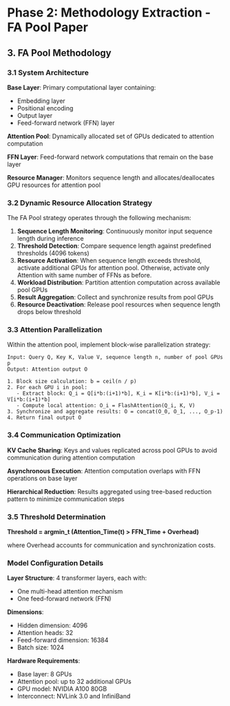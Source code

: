 # Phase 2: Methodology Extraction - FA Pool Paper

## 3. FA Pool Methodology

### 3.1 System Architecture

**Base Layer**: Primary computational layer containing:
- Embedding layer
- Positional encoding
- Output layer
- Feed-forward network (FFN) layer

**Attention Pool**: Dynamically allocated set of GPUs dedicated to attention computation

**FFN Layer**: Feed-forward network computations that remain on the base layer

**Resource Manager**: Monitors sequence length and allocates/deallocates GPU resources for attention pool

### 3.2 Dynamic Resource Allocation Strategy

The FA Pool strategy operates through the following mechanism:

1. **Sequence Length Monitoring**: Continuously monitor input sequence length during inference
2. **Threshold Detection**: Compare sequence length against predefined thresholds (4096 tokens)
3. **Resource Activation**: When sequence length exceeds threshold, activate additional GPUs for attention pool. Otherwise, activate only Attention with same number of FFNs as before.
4. **Workload Distribution**: Partition attention computation across available pool GPUs
5. **Result Aggregation**: Collect and synchronize results from pool GPUs
6. **Resource Deactivation**: Release pool resources when sequence length drops below threshold

### 3.3 Attention Parallelization

Within the attention pool, implement block-wise parallelization strategy:

```
Input: Query Q, Key K, Value V, sequence length n, number of pool GPUs p
Output: Attention output O

1. Block size calculation: b = ceil(n / p)
2. For each GPU i in pool:
   - Extract block: Q_i = Q[i*b:(i+1)*b], K_i = K[i*b:(i+1)*b], V_i = V[i*b:(i+1)*b]
   - Compute local attention: O_i = FlashAttention(Q_i, K, V)
3. Synchronize and aggregate results: O = concat(O_0, O_1, ..., O_p-1)
4. Return final output O
```

### 3.4 Communication Optimization

**KV Cache Sharing**: Keys and values replicated across pool GPUs to avoid communication during attention computation

**Asynchronous Execution**: Attention computation overlaps with FFN operations on base layer

**Hierarchical Reduction**: Results aggregated using tree-based reduction pattern to minimize communication steps

### 3.5 Threshold Determination

**Threshold = argmin_t (Attention_Time(t) > FFN_Time + Overhead)**

where Overhead accounts for communication and synchronization costs.

### Model Configuration Details

**Layer Structure**: 4 transformer layers, each with:
- One multi-head attention mechanism
- One feed-forward network (FFN)

**Dimensions**:
- Hidden dimension: 4096
- Attention heads: 32
- Feed-forward dimension: 16384
- Batch size: 1024

**Hardware Requirements**:
- Base layer: 8 GPUs
- Attention pool: up to 32 additional GPUs
- GPU model: NVIDIA A100 80GB
- Interconnect: NVLink 3.0 and InfiniBand
